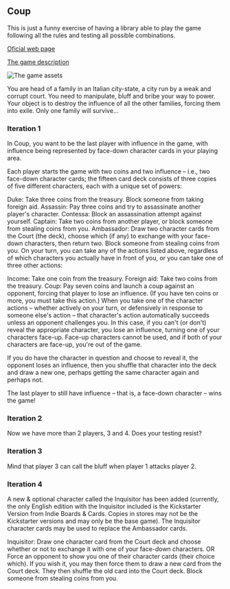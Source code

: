 
## Coup

This is just a funny exercise of having a library able to play the game following all the rules and testing all possible combinations.

[Oficial web page](http://www.indieboardsandcards.com/index.php/games/coup/#1480828355170-55d598da-e40d00e9-c875)

[The game description](https://boardgamegeek.com/boardgame/131357/coup)

![The game assets](https://github.com/franferri/my-codingdojos-katas/blob/master/Coup/img/coup_the_game.jpg)

You are head of a family in an Italian city-state, a city run by a weak and corrupt court. You need to manipulate, bluff and bribe your way to power. Your object is to destroy the influence of all the other families, forcing them into exile. Only one family will survive...

### Iteration 1

In Coup, you want to be the last player with influence in the game, with influence being represented by face-down character cards in your playing area.

Each player starts the game with two coins and two influence – i.e., two face-down character cards; the fifteen card deck consists of three copies of five different characters, each with a unique set of powers:

Duke: Take three coins from the treasury. Block someone from taking foreign aid.
Assassin: Pay three coins and try to assassinate another player's character.
Contessa: Block an assassination attempt against yourself.
Captain: Take two coins from another player, or block someone from stealing coins from you.
Ambassador: Draw two character cards from the Court (the deck), choose which (if any) to exchange with your face-down characters, then return two. Block someone from stealing coins from you.
On your turn, you can take any of the actions listed above, regardless of which characters you actually have in front of you, or you can take one of three other actions:

Income: Take one coin from the treasury.
Foreign aid: Take two coins from the treasury.
Coup: Pay seven coins and launch a coup against an opponent, forcing that player to lose an influence. (If you have ten coins or more, you must take this action.)
When you take one of the character actions – whether actively on your turn, or defensively in response to someone else's action – that character's action automatically succeeds unless an opponent challenges you. In this case, if you can't (or don't) reveal the appropriate character, you lose an influence, turning one of your characters face-up. Face-up characters cannot be used, and if both of your characters are face-up, you're out of the game.

If you do have the character in question and choose to reveal it, the opponent loses an influence, then you shuffle that character into the deck and draw a new one, perhaps getting the same character again and perhaps not.

The last player to still have influence – that is, a face-down character – wins the game!

### Iteration 2

Now we have more than 2 players, 3 and 4. Does your testing resist?

### Iteration 3

Mind that player 3 can call the bluff when player 1 attacks player 2.

### Iteration 4

A new & optional character called the Inquisitor has been added (currently, the only English edition with the Inquisitor included is the Kickstarter Version from Indie Boards & Cards. Copies in stores may not be the Kickstarter versions and may only be the base game). The Inquisitor character cards may be used to replace the Ambassador cards.

Inquisitor: Draw one character card from the Court deck and choose whether or not to exchange it with one of your face-down characters. OR Force an opponent to show you one of their character cards (their choice which). If you wish it, you may then force them to draw a new card from the Court deck. They then shuffle the old card into the Court deck. Block someone from stealing coins from you.

